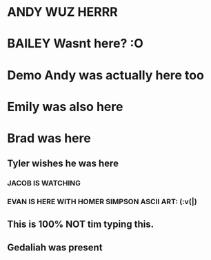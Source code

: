 # ANDY WUZ HERRR
# BAILEY Wasnt here? :O
# Demo Andy was actually here too
# Emily was also here
# Brad was here
## Tyler wishes he was here
### JACOB IS WATCHING
### EVAN IS HERE WITH HOMER SIMPSON ASCII ART: (:v(|)
## This is 100% NOT tim typing this.
## Gedaliah was present
